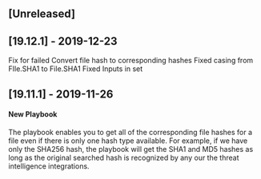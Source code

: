 ## [Unreleased]

## [19.12.1] - 2019-12-23
Fix for failed Convert file hash to corresponding hashes
Fixed casing from FIle.SHA1 to File.SHA1
Fixed Inputs in set

## [19.11.1] - 2019-11-26
#### New Playbook
The playbook enables you to get all of the corresponding file hashes for a file even if there is only one hash type available.
For example, if we have only the SHA256 hash, the playbook will get the SHA1 and MD5 hashes as long as the
original searched hash is recognized by any our the threat intelligence integrations.
